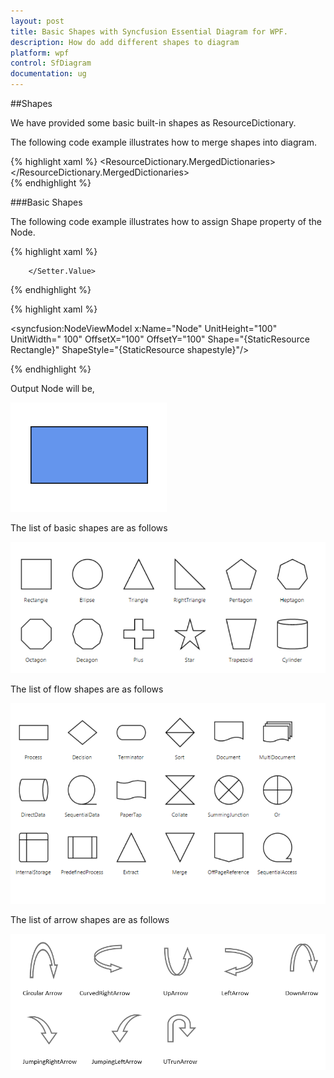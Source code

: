 ```yaml
---
layout: post
title: Basic Shapes with Syncfusion Essential Diagram for WPF.
description: How do add different shapes to diagram 
platform: wpf
control: SfDiagram
documentation: ug
---
```


##Shapes

We have provided some basic built-in shapes as ResourceDictionary.

The following code example illustrates how to merge shapes into diagram.

{% highlight xaml %}
<ResourceDictionary.MergedDictionaries>
       <!--Initialize Shapes-->
       <ResourceDictionary Source="/Syncfusion.SfDiagram.Wpf;component/Resources/BasicShapes.xaml" />
</ResourceDictionary.MergedDictionaries>  
{% endhighlight %}


###Basic Shapes

The following code example illustrates how to assign Shape property of the Node.

{% highlight xaml %}
<!--Style for Node-->
<Style TargetType="syncfusion:Node" BasedOn="{StaticResource NodeBindingStyle}">
    <Setter Property="ShapeStyle">
        <Setter.Value>
            <Style TargetType="Path">
                <Setter Property="Fill" Value="CornflowerBlue"/>
                <Setter Property="Stretch" Value="Fill"/>
                <Setter Property="Stroke" Value="Black"/>
            </Style>
        </Setter.Value>
   </Setter>
</Style>
{% endhighlight %}

{% highlight xaml %}

<!--Add Node with basic shape-->
<syncfusion:NodeViewModel x:Name="Node" UnitHeight="100" UnitWidth=" 100" OffsetX="100" OffsetY="100" 
                          Shape="{StaticResource Rectangle}"
                          ShapeStyle="{StaticResource shapestyle}"/>
    
{% endhighlight %}

Output Node will be,

 ![](Shapes_images\Shapes_image1.PNG)
 
 
 The list of basic shapes are as follows
 
 ![](Shapes_images\Shapes_image2.PNG)
 

The list of flow shapes are as follows

![](Shapes_images\Shapes_image4.PNG)
 
The list of arrow shapes are as follows

![](Shapes_images\Shapes_image5.PNG)





 
 











